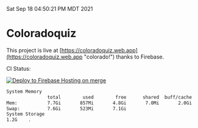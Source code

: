 Sat Sep 18 04:50:21 PM MDT 2021

# Coloradoquiz


This project is live at [https://coloradoquiz.web.app](https://coloradoquiz.web.app "colorado!") thanks to Firebase.

CI Status: 

[![Deploy to Firebase Hosting on merge](https://github.com/teamkushal/coloradoquiz/actions/workflows/firebase-hosting-merge.yml/badge.svg)](https://github.com/teamkushal/coloradoquiz/actions/workflows/firebase-hosting-merge.yml)

```bash
System Memory
               total        used        free      shared  buff/cache   available
Mem:           7.7Gi       857Mi       4.8Gi       7.0Mi       2.0Gi       6.5Gi
Swap:          7.6Gi       523Mi       7.1Gi
System Storage
1.2G	.
```
```bash
